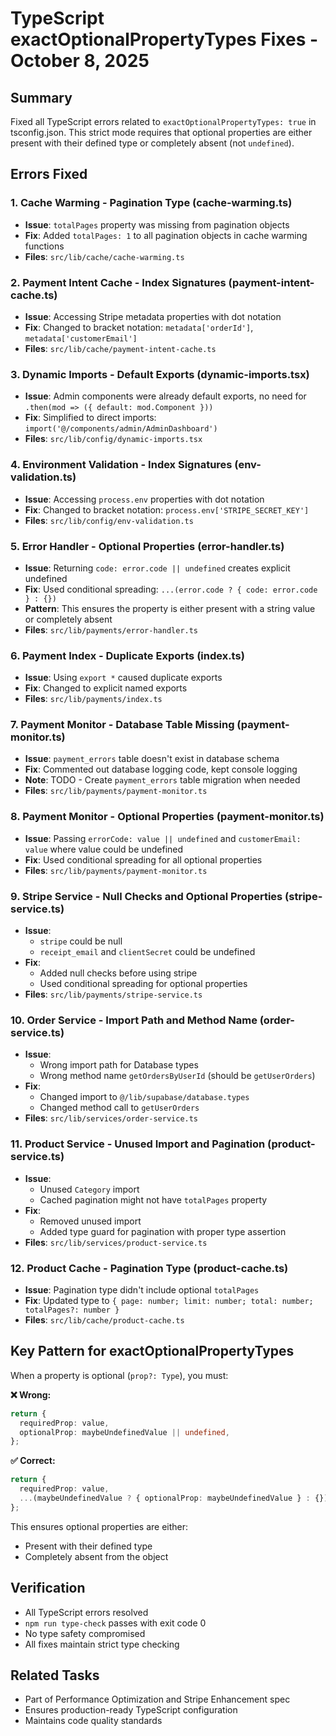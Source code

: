 # TypeScript exactOptionalPropertyTypes Fixes - October 8, 2025

## Summary
Fixed all TypeScript errors related to `exactOptionalPropertyTypes: true` in tsconfig.json. This strict mode requires that optional properties are either present with their defined type or completely absent (not `undefined`).

## Errors Fixed

### 1. Cache Warming - Pagination Type (cache-warming.ts)
- **Issue**: `totalPages` property was missing from pagination objects
- **Fix**: Added `totalPages: 1` to all pagination objects in cache warming functions
- **Files**: `src/lib/cache/cache-warming.ts`

### 2. Payment Intent Cache - Index Signatures (payment-intent-cache.ts)
- **Issue**: Accessing Stripe metadata properties with dot notation
- **Fix**: Changed to bracket notation: `metadata['orderId']`, `metadata['customerEmail']`
- **Files**: `src/lib/cache/payment-intent-cache.ts`

### 3. Dynamic Imports - Default Exports (dynamic-imports.tsx)
- **Issue**: Admin components were already default exports, no need for `.then(mod => ({ default: mod.Component }))`
- **Fix**: Simplified to direct imports: `import('@/components/admin/AdminDashboard')`
- **Files**: `src/lib/config/dynamic-imports.tsx`

### 4. Environment Validation - Index Signatures (env-validation.ts)
- **Issue**: Accessing `process.env` properties with dot notation
- **Fix**: Changed to bracket notation: `process.env['STRIPE_SECRET_KEY']`
- **Files**: `src/lib/config/env-validation.ts`

### 5. Error Handler - Optional Properties (error-handler.ts)
- **Issue**: Returning `code: error.code || undefined` creates explicit undefined
- **Fix**: Used conditional spreading: `...(error.code ? { code: error.code } : {})`
- **Pattern**: This ensures the property is either present with a string value or completely absent
- **Files**: `src/lib/payments/error-handler.ts`

### 6. Payment Index - Duplicate Exports (index.ts)
- **Issue**: Using `export *` caused duplicate exports
- **Fix**: Changed to explicit named exports
- **Files**: `src/lib/payments/index.ts`

### 7. Payment Monitor - Database Table Missing (payment-monitor.ts)
- **Issue**: `payment_errors` table doesn't exist in database schema
- **Fix**: Commented out database logging code, kept console logging
- **Note**: TODO - Create `payment_errors` table migration when needed
- **Files**: `src/lib/payments/payment-monitor.ts`

### 8. Payment Monitor - Optional Properties (payment-monitor.ts)
- **Issue**: Passing `errorCode: value || undefined` and `customerEmail: value` where value could be undefined
- **Fix**: Used conditional spreading for all optional properties
- **Files**: `src/lib/payments/payment-monitor.ts`

### 9. Stripe Service - Null Checks and Optional Properties (stripe-service.ts)
- **Issue**: 
  - `stripe` could be null
  - `receipt_email` and `clientSecret` could be undefined
- **Fix**: 
  - Added null checks before using stripe
  - Used conditional spreading for optional properties
- **Files**: `src/lib/payments/stripe-service.ts`

### 10. Order Service - Import Path and Method Name (order-service.ts)
- **Issue**: 
  - Wrong import path for Database types
  - Wrong method name `getOrdersByUserId` (should be `getUserOrders`)
- **Fix**: 
  - Changed import to `@/lib/supabase/database.types`
  - Changed method call to `getUserOrders`
- **Files**: `src/lib/services/order-service.ts`

### 11. Product Service - Unused Import and Pagination (product-service.ts)
- **Issue**: 
  - Unused `Category` import
  - Cached pagination might not have `totalPages` property
- **Fix**: 
  - Removed unused import
  - Added type guard for pagination with proper type assertion
- **Files**: `src/lib/services/product-service.ts`

### 12. Product Cache - Pagination Type (product-cache.ts)
- **Issue**: Pagination type didn't include optional `totalPages`
- **Fix**: Updated type to `{ page: number; limit: number; total: number; totalPages?: number }`
- **Files**: `src/lib/cache/product-cache.ts`

## Key Pattern for exactOptionalPropertyTypes

When a property is optional (`prop?: Type`), you must:

**❌ Wrong:**
```typescript
return {
  requiredProp: value,
  optionalProp: maybeUndefinedValue || undefined,
};
```

**✅ Correct:**
```typescript
return {
  requiredProp: value,
  ...(maybeUndefinedValue ? { optionalProp: maybeUndefinedValue } : {}),
};
```

This ensures optional properties are either:
- Present with their defined type
- Completely absent from the object

## Verification
- All TypeScript errors resolved
- `npm run type-check` passes with exit code 0
- No type safety compromised
- All fixes maintain strict type checking

## Related Tasks
- Part of Performance Optimization and Stripe Enhancement spec
- Ensures production-ready TypeScript configuration
- Maintains code quality standards
